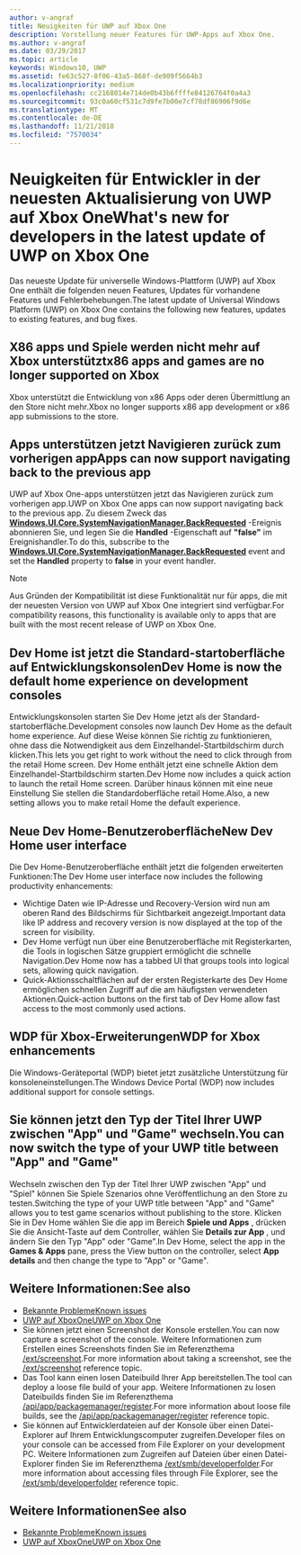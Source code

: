 ```yaml
---
author: v-angraf
title: Neuigkeiten für UWP auf Xbox One
description: Vorstellung neuer Features für UWP-Apps auf Xbox One.
ms.author: v-angraf
ms.date: 03/29/2017
ms.topic: article
keywords: Windows10, UWP
ms.assetid: fe63c527-8f06-43a5-868f-de909f5664b3
ms.localizationpriority: medium
ms.openlocfilehash: cc2168014e714de0b43b6ffffe84126764f0a4a3
ms.sourcegitcommit: 93c0a60cf531c7d9fe7b00e7cf78df86906f9d6e
ms.translationtype: MT
ms.contentlocale: de-DE
ms.lasthandoff: 11/21/2018
ms.locfileid: "7570034"
---
```

# <a name="whats-new-for-developers-in-the-latest-update-of-uwp-on-xbox-one"></a><span data-ttu-id="bfe6a-104">Neuigkeiten für Entwickler in der neuesten Aktualisierung von UWP auf Xbox One</span><span class="sxs-lookup"><span data-stu-id="bfe6a-104">What's new for developers in the latest update of UWP on Xbox One</span></span>

<span data-ttu-id="bfe6a-105">Das neueste Update für universelle Windows-Plattform (UWP) auf Xbox One enthält die folgenden neuen Features, Updates für vorhandene Features und Fehlerbehebungen.</span><span class="sxs-lookup"><span data-stu-id="bfe6a-105">The latest update of Universal Windows Platform (UWP) on Xbox One contains the following new features, updates to existing features, and bug fixes.</span></span>

## <a name="x86-apps-and-games-are-no-longer-supported-on-xbox"></a><span data-ttu-id="bfe6a-106">X86 apps und Spiele werden nicht mehr auf Xbox unterstützt</span><span class="sxs-lookup"><span data-stu-id="bfe6a-106">x86 apps and games are no longer supported on Xbox</span></span>  
<span data-ttu-id="bfe6a-107">Xbox unterstützt die Entwicklung von x86 Apps oder deren Übermittlung an den Store nicht mehr.</span><span class="sxs-lookup"><span data-stu-id="bfe6a-107">Xbox no longer supports x86 app development or x86 app submissions to the store.</span></span>

## <a name="apps-can-now-support-navigating-back-to-the-previous-app"></a><span data-ttu-id="bfe6a-108">Apps unterstützen jetzt Navigieren zurück zum vorherigen app</span><span class="sxs-lookup"><span data-stu-id="bfe6a-108">Apps can now support navigating back to the previous app</span></span> 
<span data-ttu-id="bfe6a-109">UWP auf Xbox One-apps unterstützen jetzt das Navigieren zurück zum vorherigen app.</span><span class="sxs-lookup"><span data-stu-id="bfe6a-109">UWP on Xbox One apps can now support navigating back to the previous app.</span></span> <span data-ttu-id="bfe6a-110">Zu diesem Zweck das [**Windows.UI.Core.SystemNavigationManager.BackRequested**](https://msdn.microsoft.com/library/windows/apps/dn893595) -Ereignis abonnieren Sie, und legen Sie die **Handled** -Eigenschaft auf **"false"** im Ereignishandler.</span><span class="sxs-lookup"><span data-stu-id="bfe6a-110">To do this, subscribe to the [**Windows.UI.Core.SystemNavigationManager.BackRequested**](https://msdn.microsoft.com/library/windows/apps/dn893595) event and set the **Handled** property to **false** in your event handler.</span></span>

> [!NOTE]
> <span data-ttu-id="bfe6a-111">Aus Gründen der Kompatibilität ist diese Funktionalität nur für apps, die mit der neuesten Version von UWP auf Xbox One integriert sind verfügbar.</span><span class="sxs-lookup"><span data-stu-id="bfe6a-111">For compatibility reasons, this functionality is available only to apps that are built with the most recent release of UWP on Xbox One.</span></span> 

## <a name="dev-home-is-now-the-default-home-experience-on-development-consoles"></a><span data-ttu-id="bfe6a-112">Dev Home ist jetzt die Standard-startoberfläche auf Entwicklungskonsolen</span><span class="sxs-lookup"><span data-stu-id="bfe6a-112">Dev Home is now the default home experience on development consoles</span></span>
<span data-ttu-id="bfe6a-113">Entwicklungskonsolen starten Sie Dev Home jetzt als der Standard-startoberfläche.</span><span class="sxs-lookup"><span data-stu-id="bfe6a-113">Development consoles now launch Dev Home as the default home experience.</span></span> <span data-ttu-id="bfe6a-114">Auf diese Weise können Sie richtig zu funktionieren, ohne dass die Notwendigkeit aus dem Einzelhandel-Startbildschirm durch klicken.</span><span class="sxs-lookup"><span data-stu-id="bfe6a-114">This lets you get right to work without the need to click through from the retail Home screen.</span></span> <span data-ttu-id="bfe6a-115">Dev Home enthält jetzt eine schnelle Aktion dem Einzelhandel-Startbildschirm starten.</span><span class="sxs-lookup"><span data-stu-id="bfe6a-115">Dev Home now includes a quick action to launch the retail Home screen.</span></span> <span data-ttu-id="bfe6a-116">Darüber hinaus können mit eine neue Einstellung Sie stellen die Standardoberfläche retail Home.</span><span class="sxs-lookup"><span data-stu-id="bfe6a-116">Also, a new setting allows you to make retail Home the default experience.</span></span> 

## <a name="new-dev-home-user-interface"></a><span data-ttu-id="bfe6a-117">Neue Dev Home-Benutzeroberfläche</span><span class="sxs-lookup"><span data-stu-id="bfe6a-117">New Dev Home user interface</span></span>
<span data-ttu-id="bfe6a-118">Die Dev Home-Benutzeroberfläche enthält jetzt die folgenden erweiterten Funktionen:</span><span class="sxs-lookup"><span data-stu-id="bfe6a-118">The Dev Home user interface now includes the following productivity enhancements:</span></span>
 - <span data-ttu-id="bfe6a-119">Wichtige Daten wie IP-Adresse und Recovery-Version wird nun am oberen Rand des Bildschirms für Sichtbarkeit angezeigt.</span><span class="sxs-lookup"><span data-stu-id="bfe6a-119">Important data like IP address and recovery version is now displayed at the top of the screen for visibility.</span></span> 
 - <span data-ttu-id="bfe6a-120">Dev Home verfügt nun über eine Benutzeroberfläche mit Registerkarten, die Tools in logischen Sätze gruppiert ermöglicht die schnelle Navigation.</span><span class="sxs-lookup"><span data-stu-id="bfe6a-120">Dev Home now has a tabbed UI that groups tools into logical sets, allowing quick navigation.</span></span>
 - <span data-ttu-id="bfe6a-121">Quick-Aktionsschaltflächen auf der ersten Registerkarte des Dev Home ermöglichen schnellen Zugriff auf die am häufigsten verwendeten Aktionen.</span><span class="sxs-lookup"><span data-stu-id="bfe6a-121">Quick-action buttons on the first tab of Dev Home allow fast access to the most commonly used actions.</span></span> 

## <a name="wdp-for-xbox-enhancements"></a><span data-ttu-id="bfe6a-122">WDP für Xbox-Erweiterungen</span><span class="sxs-lookup"><span data-stu-id="bfe6a-122">WDP for Xbox enhancements</span></span>
<span data-ttu-id="bfe6a-123">Die Windows-Geräteportal (WDP) bietet jetzt zusätzliche Unterstützung für konsoleneinstellungen.</span><span class="sxs-lookup"><span data-stu-id="bfe6a-123">The Windows Device Portal (WDP) now includes additional support for console settings.</span></span> 

## <a name="you-can-now-switch-the-type-of-your-uwp-title-between-app-and-game"></a><span data-ttu-id="bfe6a-124">Sie können jetzt den Typ der Titel Ihrer UWP zwischen "App" und "Game" wechseln.</span><span class="sxs-lookup"><span data-stu-id="bfe6a-124">You can now switch the type of your UWP title between "App" and "Game"</span></span>
<span data-ttu-id="bfe6a-125">Wechseln zwischen den Typ der Titel Ihrer UWP zwischen "App" und "Spiel" können Sie Spiele Szenarios ohne Veröffentlichung an den Store zu testen.</span><span class="sxs-lookup"><span data-stu-id="bfe6a-125">Switching the type of your UWP title between "App" and "Game" allows you to test game scenarios without publishing to the store.</span></span> <span data-ttu-id="bfe6a-126">Klicken Sie in Dev Home wählen Sie die app im Bereich **Spiele und Apps** , drücken Sie die Ansicht-Taste auf dem Controller, wählen Sie **Details zur App** , und ändern Sie den Typ "App" oder "Game".</span><span class="sxs-lookup"><span data-stu-id="bfe6a-126">In Dev Home, select the app in the **Games & Apps** pane, press the View button on the controller, select **App details** and then change the type to "App" or "Game".</span></span>

## <a name="see-also"></a><span data-ttu-id="bfe6a-127">Weitere Informationen:</span><span class="sxs-lookup"><span data-stu-id="bfe6a-127">See also</span></span>
- [<span data-ttu-id="bfe6a-128">Bekannte Probleme</span><span class="sxs-lookup"><span data-stu-id="bfe6a-128">Known issues</span></span>](known-issues.md)
- [<span data-ttu-id="bfe6a-129">UWP auf XboxOne</span><span class="sxs-lookup"><span data-stu-id="bfe6a-129">UWP on Xbox One</span></span>](index.md)
 - <span data-ttu-id="bfe6a-130">Sie können jetzt einen Screenshot der Konsole erstellen.</span><span class="sxs-lookup"><span data-stu-id="bfe6a-130">You can now capture a screenshot of the console.</span></span> <span data-ttu-id="bfe6a-131">Weitere Informationen zum Erstellen eines Screenshots finden Sie im Referenzthema [/ext/screenshot](wdp-media-capture-api.md).</span><span class="sxs-lookup"><span data-stu-id="bfe6a-131">For more information about taking a screenshot, see the [/ext/screenshot](wdp-media-capture-api.md) reference topic.</span></span>
 - <span data-ttu-id="bfe6a-132">Das Tool kann einen losen Dateibuild Ihrer App bereitstellen.</span><span class="sxs-lookup"><span data-stu-id="bfe6a-132">The tool can deploy a loose file build of your app.</span></span> <span data-ttu-id="bfe6a-133">Weitere Informationen zu losen Dateibuilds finden Sie im Referenzthema [/api/app/packagemanager/register](wdp-loose-folder-register-api.md).</span><span class="sxs-lookup"><span data-stu-id="bfe6a-133">For more information about loose file builds, see the [/api/app/packagemanager/register](wdp-loose-folder-register-api.md) reference topic.</span></span>
 - <span data-ttu-id="bfe6a-134">Sie können auf Entwicklerdateien auf der Konsole über einen Datei-Explorer auf Ihrem Entwicklungscomputer zugreifen.</span><span class="sxs-lookup"><span data-stu-id="bfe6a-134">Developer files on your console can be accessed from File Explorer on your development PC.</span></span> <span data-ttu-id="bfe6a-135">Weitere Informationen zum Zugreifen auf Dateien über einen Datei-Explorer finden Sie im Referenzthema [/ext/smb/developerfolder](wdp-smb-api.md).</span><span class="sxs-lookup"><span data-stu-id="bfe6a-135">For more information about accessing files through File Explorer, see the [/ext/smb/developerfolder](wdp-smb-api.md) reference topic.</span></span>

## <a name="see-also"></a><span data-ttu-id="bfe6a-136">Weitere Informationen</span><span class="sxs-lookup"><span data-stu-id="bfe6a-136">See also</span></span>
- [<span data-ttu-id="bfe6a-137">Bekannte Probleme</span><span class="sxs-lookup"><span data-stu-id="bfe6a-137">Known issues</span></span>](known-issues.md)
- [<span data-ttu-id="bfe6a-138">UWP auf XboxOne</span><span class="sxs-lookup"><span data-stu-id="bfe6a-138">UWP on Xbox One</span></span>](index.md)
